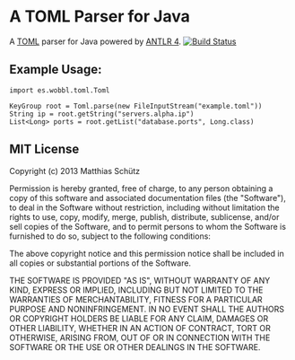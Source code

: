 # A TOML Parser for Java
A [TOML](https://github.com/mojombo/toml) parser for Java powered by [ANTLR 4](http://antlr.org).
[![Build Status](https://secure.travis-ci.org/mschuetz/toml)](http://travis-ci.org/mschuetz/toml)

## Example Usage:

	import es.wobbl.toml.Toml
	
	KeyGroup root = Toml.parse(new FileInputStream("example.toml"))
	String ip = root.getString("servers.alpha.ip")
	List<Long> ports = root.getList("database.ports", Long.class)
	
## MIT License

Copyright (c) 2013 Matthias Schütz

Permission is hereby granted, free of charge, to any person obtaining a copy of this software and associated documentation files (the "Software"), to deal in the Software without restriction, including without limitation the rights to use, copy, modify, merge, publish, distribute, sublicense, and/or sell copies of the Software, and to permit persons to whom the Software is furnished to do so, subject to the following conditions:

The above copyright notice and this permission notice shall be included in all copies or substantial portions of the Software.

THE SOFTWARE IS PROVIDED "AS IS", WITHOUT WARRANTY OF ANY KIND, EXPRESS OR IMPLIED, INCLUDING BUT NOT LIMITED TO THE WARRANTIES OF MERCHANTABILITY, FITNESS FOR A PARTICULAR PURPOSE AND NONINFRINGEMENT. IN NO EVENT SHALL THE AUTHORS OR COPYRIGHT HOLDERS BE LIABLE FOR ANY CLAIM, DAMAGES OR OTHER LIABILITY, WHETHER IN AN ACTION OF CONTRACT, TORT OR OTHERWISE, ARISING FROM, OUT OF OR IN CONNECTION WITH THE SOFTWARE OR THE USE OR OTHER DEALINGS IN THE SOFTWARE.
